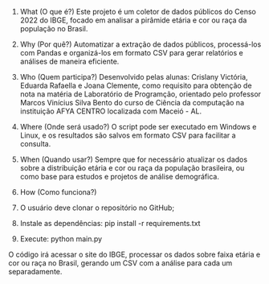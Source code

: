 1. What (O que é?)
Este projeto é um coletor de dados públicos do Censo 2022 do IBGE, focado em analisar a pirâmide etária e cor ou raça da população no Brasil.

2. Why (Por quê?)
Automatizar a extração de dados públicos, processá-los com Pandas e organizá-los em formato CSV para gerar relatórios e análises de maneira eficiente.

3. Who (Quem participa?)
Desenvolvido pelas alunas: Crislany Victória, Eduarda Rafaella e Joana Clemente, como requisito para obtenção de nota na matéria de Laboratório de Programção, orientado pelo professor Marcos Vinícius Silva Bento do curso de Ciência da computação na instituição AFYA CENTRO localizada com Maceió - AL.

4. Where (Onde será usado?)
O script pode ser executado em Windows e Linux, e os resultados são salvos em formato CSV para facilitar a consulta.

5. When (Quando usar?)
Sempre que for necessário atualizar os dados sobre a distribuição etária e cor ou raça da população brasileira, ou como base para estudos e projetos de análise demográfica.

6. How (Como funciona?)
 1. O usuário deve clonar o repositório no GitHub;
 2. Instale as dependências: pip install -r requirements.txt
 3. Execute: python main.py

O código irá acessar o site do IBGE, processar os dados sobre faixa etária e cor ou raça no Brasil, gerando um CSV com a análise para cada um separadamente.